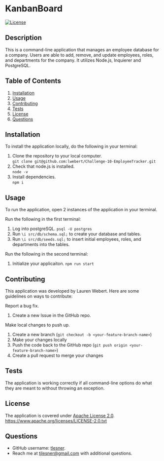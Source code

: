 # KanbanBoard

[![License](https://img.shields.io/badge/License-Apache_2.0-blue.svg)](https://opensource.org/licenses/Apache-2.0)

## Description
This is a command-line application that manages an employee database for a company. Users are able to add, remove, and update employees, roles, and departments for the company. It utilizes Node.js, Inquierer and PostgreSQL.

## Table of Contents
1. [Installation](#installation)
2. [Usage](#usage)
3. [Contributing](#contributing)
4. [Tests](#tests)
5. [License](#license)
6. [Questions](#questions)


## Installation
To install the application locally, do the following in your terminal:

1. Clone the repository to your local computer.  
   `git clone git@github.com:lwebert/Challenge-10-EmployeeTracker.git`
2. Check that node.js is installed.  
   `node -v`
3. Install dependencies.  
   `npm i`

## Usage
To run the application, open 2 instances of the application in your terminal. 

Run the following in the first terminal:
1. Log into postgreSQL. `psql -U postgres`
2. Run `\i src/db/schema.sql;` to create your database and tables.
3. Run `\i src/db/seeds.sql;` to insert initial employees, roles, and departments into the tables.

Run the following in the second terminal:
1. Initialize your applicaiton. `npm run start`

## Contributing
This application was developed by Lauren Webert. Here are some guidelines on ways to contribute:

Report a bug fix.

1. Create a new Issue in the GitHub repo.

Make local changes to push up.

1. Create a new branch (`git checkout -b <your-feature-branch-name>`)
2. Make your changes locally
3. Push the code back to the GitHub repo (`git push origin <your-feature-branch-name>`)
4. Create a pull request to merge your changes

## Tests
The application is working correctly if all command-line options do what they are meant to without throwing an exception.

## License
The application is covered under [Apache License 2.0](https://www.apache.org/licenses/LICENSE-2.0.txt).   
https://www.apache.org/licenses/LICENSE-2.0.txt


## Questions
- GitHub username: [tlesner](https://github.com/tlesner).
- Reach me at [tjlesner@gmail.com](tjlesner@gmail.com) with additional questions.